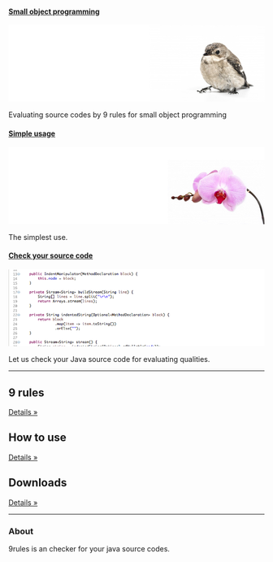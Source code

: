 #### [Small object programming][small]

[![Small object programming](images/carousel-small.jpg)][small]

Evaluating source codes by 9 rules for small object programming

#### [Simple usage][usage]

[![Simple usage](images/carousel-simple.jpg)][usage] 

The simplest use.

#### [Check your source code][checker]

[![Check your source code](images/carousel-checker.png)][checker]

Let us check your Java source code for evaluating qualities.

[small]: 9rules.html
[usage]: usage.html
[checker]: download.html

---

## 9 rules



[Details &raquo;](9rules.html)

## How to use


[Details &raquo;](usage.html)

## Downloads

[Details &raquo;](download.html)


---

### About

9rules is an checker for your java source codes.